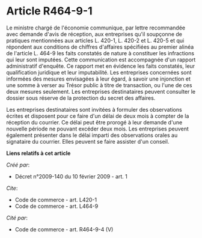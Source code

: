 # Article R464-9-1

Le ministre chargé de l'économie communique, par lettre recommandée avec demande d'avis de réception, aux entreprises qu'il
soupçonne de pratiques mentionnées aux articles L. 420-1, L. 420-2 et L. 420-5 et qui répondent aux conditions de chiffres
d'affaires spécifiées au premier alinéa de l'article L. 464-9 les faits constatés de nature à constituer les infractions qui
leur sont imputées. Cette communication est accompagnée d'un rapport administratif d'enquête. Ce rapport met en évidence les
faits constatés, leur qualification juridique et leur imputabilité. Les entreprises concernées sont informées des mesures
envisagées à leur égard, à savoir une injonction et une somme à verser au Trésor public à titre de transaction, ou l'une de
ces deux mesures seulement. Les entreprises destinataires peuvent consulter le dossier sous réserve de la protection du
secret des affaires. 

Les entreprises destinataires sont invitées à formuler des observations écrites et disposent pour ce faire d'un délai de deux
mois à compter de la réception du courrier. Ce délai peut être prorogé à leur demande d'une nouvelle période ne pouvant
excéder deux mois. Les entreprises peuvent également présenter dans le délai imparti des observations orales au signataire du
courrier. Elles peuvent se faire assister d'un conseil.

**Liens relatifs à cet article**

_Créé par_:

  - Décret n°2009-140 du 10 février 2009 - art. 1

_Cite_:

  - Code de commerce - art. L420-1
  - Code de commerce - art. L464-9

_Cité par_:

  - Code de commerce - art. R464-9-4 (V)
